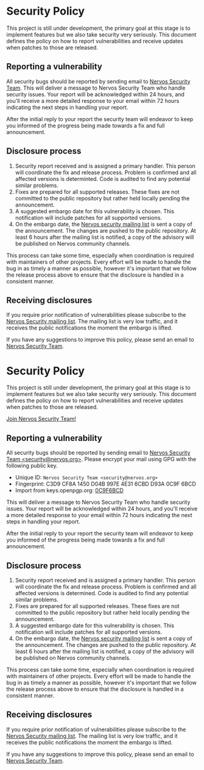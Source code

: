 # Security Policy

This project is still under development, the primary goal at this stage is to implement features but we also take security very seriously. This document defines the policy on how to report vulnerabilities and receive updates when patches to those are released.

## Reporting a vulnerability

All security bugs should be reported by sending email to [Nervos Security Team](mailto:security@nervos.org). This will deliver a message to Nervos Security Team who handle security issues. Your report will be acknowledged within 24 hours, and you'll receive a more detailed response to your email within 72 hours indicating the next steps in handling your report.

After the initial reply to your report the security team will endeavor to keep you informed of the progress being made towards a fix and full announcement.

## Disclosure process

1. Security report received and is assigned a primary handler. This person will coordinate the fix and release process. Problem is confirmed and all affected versions is determinted. Code is audited to find any potential similar problems.
2. Fixes are prepared for all supported releases. These fixes are not committed to the public repository but rather held locally pending the announcement.
3. A suggested embargo date for this vulnerability is chosen. This notification will include patches for all supported versions.
4. On the embargo date, the [Nervos security mailing list](#TBD) is sent a copy of the announcement. The changes are pushed to the public repository. At least 6 hours after the mailing list is notified, a copy of the advisory will be published on Nervos community channels.

This process can take some time, especially when coordination is required with maintainers of other projects. Every effort will be made to handle the bug in as timely a manner as possible, however it's important that we follow the release process above to ensure that the disclosure is handled in a consistent manner.

## Receiving disclosures

If you require prior notification of vulnerabilities please subscribe to the [Nervos Security mailing list](#TBD). The mailing list is very low traffic, and it receives the public notifications the moment the embargo is lifted.

If you have any suggestions to improve this policy, please send an email to [Nervos Security Team](security@nervos.org).
# Security Policy

This project is still under development, the primary goal at this stage is to implement features but we also take security very seriously. This document defines the policy on how to report vulnerabilities and receive updates when patches to those are released.

[Join Nervos Security Team!](mailto:careers@nervos.org)

## Reporting a vulnerability

All security bugs should be reported by sending email to [Nervos Security Team \<security@nervos.org>](mailto:security@nervos.org). Please encrypt your mail using GPG with the following public key.

* Unique ID: `Nervos Security Team <security@nervos.org>`
* Fingerprint: C3D9 CF8A 1450 D04B 997E  4E31 6CBD D93A 0C9F 6BCD
* Import from keys.openpgp.org: [0C9F6BCD](https://keys.openpgp.org/search?q=security@nervos.org)

This will deliver a message to Nervos Security Team who handle security issues. Your report will be acknowledged within 24 hours, and you'll receive a more detailed response to your email within 72 hours indicating the next steps in handling your report.

After the initial reply to your report the security team will endeavor to keep you informed of the progress being made towards a fix and full announcement.

## Disclosure process

1. Security report received and is assigned a primary handler. This person will coordinate the fix and release process. Problem is confirmed and all affected versions is determined. Code is audited to find any potential similar problems.
2. Fixes are prepared for all supported releases. These fixes are not committed to the public repository but rather held locally pending the announcement.
3. A suggested embargo date for this vulnerability is chosen. This notification will include patches for all supported versions.
4. On the embargo date, the [Nervos security mailing list](https://groups.google.com/u/0/a/nervos.org/g/security-mailing-list) is sent a copy of the announcement. The changes are pushed to the public repository. At least 6 hours after the mailing list is notified, a copy of the advisory will be published on Nervos community channels.

This process can take some time, especially when coordination is required with maintainers of other projects. Every effort will be made to handle the bug in as timely a manner as possible, however it's important that we follow the release process above to ensure that the disclosure is handled in a consistent manner.

## Receiving disclosures

If you require prior notification of vulnerabilities please subscribe to the [Nervos Security mailing list](https://groups.google.com/u/0/a/nervos.org/g/security-mailing-list). The mailing list is very low traffic, and it receives the public notifications the moment the embargo is lifted.

If you have any suggestions to improve this policy, please send an email to [Nervos Security Team](mailto:security@nervos.org).
